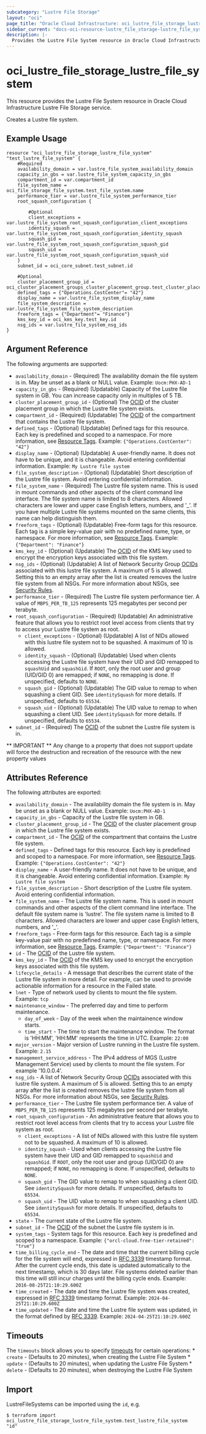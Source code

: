 ```yaml
---
subcategory: "Lustre File Storage"
layout: "oci"
page_title: "Oracle Cloud Infrastructure: oci_lustre_file_storage_lustre_file_system"
sidebar_current: "docs-oci-resource-lustre_file_storage-lustre_file_system"
description: |-
  Provides the Lustre File System resource in Oracle Cloud Infrastructure Lustre File Storage service
---
```


# oci_lustre_file_storage_lustre_file_system
This resource provides the Lustre File System resource in Oracle Cloud Infrastructure Lustre File Storage service.

Creates a Lustre file system.


## Example Usage

```hcl
resource "oci_lustre_file_storage_lustre_file_system" "test_lustre_file_system" {
	#Required
	availability_domain = var.lustre_file_system_availability_domain
	capacity_in_gbs = var.lustre_file_system_capacity_in_gbs
	compartment_id = var.compartment_id
	file_system_name = oci_file_storage_file_system.test_file_system.name
	performance_tier = var.lustre_file_system_performance_tier
	root_squash_configuration {

		#Optional
		client_exceptions = var.lustre_file_system_root_squash_configuration_client_exceptions
		identity_squash = var.lustre_file_system_root_squash_configuration_identity_squash
		squash_gid = var.lustre_file_system_root_squash_configuration_squash_gid
		squash_uid = var.lustre_file_system_root_squash_configuration_squash_uid
	}
	subnet_id = oci_core_subnet.test_subnet.id

	#Optional
	cluster_placement_group_id = oci_cluster_placement_groups_cluster_placement_group.test_cluster_placement_group.id
	defined_tags = {"Operations.CostCenter"= "42"}
	display_name = var.lustre_file_system_display_name
	file_system_description = var.lustre_file_system_file_system_description
	freeform_tags = {"Department"= "Finance"}
	kms_key_id = oci_kms_key.test_key.id
	nsg_ids = var.lustre_file_system_nsg_ids
}
```

## Argument Reference

The following arguments are supported:

* `availability_domain` - (Required) The availability domain the file system is in. May be unset as a blank or NULL value.  Example: `Uocm:PHX-AD-1` 
* `capacity_in_gbs` - (Required) (Updatable) Capacity of the Lustre file system in GB. You can increase capacity only in multiples of 5 TB.
* `cluster_placement_group_id` - (Optional) The [OCID](https://docs.cloud.oracle.com/iaas/Content/General/Concepts/identifiers.htm) of the cluster placement group in which the Lustre file system exists.
* `compartment_id` - (Required) (Updatable) The [OCID](https://docs.cloud.oracle.com/iaas/Content/General/Concepts/identifiers.htm) of the compartment that contains the Lustre file system.
* `defined_tags` - (Optional) (Updatable) Defined tags for this resource. Each key is predefined and scoped to a namespace. For more information, see [Resource Tags](https://docs.cloud.oracle.com/iaas/Content/General/Concepts/resourcetags.htm).  Example: `{"Operations.CostCenter": "42"}` 
* `display_name` - (Optional) (Updatable) A user-friendly name. It does not have to be unique, and it is changeable. Avoid entering confidential information.  Example: `My Lustre file system` 
* `file_system_description` - (Optional) (Updatable) Short description of the Lustre file system. Avoid entering confidential information. 
* `file_system_name` - (Required) The Lustre file system name. This is used in mount commands and other aspects of the client command line interface. The file system name is limited to 8 characters. Allowed characters are lower and upper case English letters, numbers, and '_'. If you have multiple Lustre file systems mounted on the same clients, this name can help distinguish them. 
* `freeform_tags` - (Optional) (Updatable) Free-form tags for this resource. Each tag is a simple key-value pair with no predefined name, type, or namespace. For more information, see [Resource Tags](https://docs.cloud.oracle.com/iaas/Content/General/Concepts/resourcetags.htm).  Example: `{"Department": "Finance"}` 
* `kms_key_id` - (Optional) (Updatable) The [OCID](https://docs.cloud.oracle.com/iaas/Content/General/Concepts/identifiers.htm) of the KMS key used to encrypt the encryption keys associated with this file system. 
* `nsg_ids` - (Optional) (Updatable) A list of Network Security Group [OCIDs](https://docs.cloud.oracle.com/iaas/Content/General/Concepts/identifiers.htm) associated with this lustre file system. A maximum of 5 is allowed. Setting this to an empty array after the list is created removes the lustre file system from all NSGs. For more information about NSGs, see [Security Rules](https://docs.cloud.oracle.com/iaas/Content/Network/Concepts/securityrules.htm). 
* `performance_tier` - (Required) The Lustre file system performance tier. A value of `MBPS_PER_TB_125` represents 125 megabytes per second per terabyte.
* `root_squash_configuration` - (Required) (Updatable) An administrative feature that allows you to restrict root level access from clients that try to access your Lustre file system as root.
	* `client_exceptions` - (Optional) (Updatable) A list of NIDs allowed with this lustre file system not to be squashed. A maximum of 10 is allowed. 
	* `identity_squash` - (Optional) (Updatable) Used when clients accessing the Lustre file system have their UID and GID remapped to `squashUid` and `squashGid`. If `ROOT`, only the root user and group (UID/GID 0) are remapped; if `NONE`, no remapping is done. If unspecified, defaults to `NONE`. 
	* `squash_gid` - (Optional) (Updatable) The GID value to remap to when squashing a client GID. See `identitySquash` for more details. If unspecified, defaults to `65534`. 
	* `squash_uid` - (Optional) (Updatable) The UID value to remap to when squashing a client UID. See `identitySquash` for more details. If unspecified, defaults to `65534`. 
* `subnet_id` - (Required) The [OCID](https://docs.cloud.oracle.com/iaas/Content/General/Concepts/identifiers.htm) of the subnet the Lustre file system is in.


** IMPORTANT **
Any change to a property that does not support update will force the destruction and recreation of the resource with the new property values

## Attributes Reference

The following attributes are exported:

* `availability_domain` - The availability domain the file system is in. May be unset as a blank or NULL value.  Example: `Uocm:PHX-AD-1` 
* `capacity_in_gbs` - Capacity of the Lustre file system in GB.
* `cluster_placement_group_id` - The [OCID](https://docs.cloud.oracle.com/iaas/Content/General/Concepts/identifiers.htm) of the cluster placement group in which the Lustre file system exists.
* `compartment_id` - The [OCID](https://docs.cloud.oracle.com/iaas/Content/General/Concepts/identifiers.htm) of the compartment that contains the Lustre file system.
* `defined_tags` - Defined tags for this resource. Each key is predefined and scoped to a namespace. For more information, see [Resource Tags](https://docs.cloud.oracle.com/iaas/Content/General/Concepts/resourcetags.htm).  Example: `{"Operations.CostCenter": "42"}` 
* `display_name` - A user-friendly name. It does not have to be unique, and it is changeable. Avoid entering confidential information.  Example: `My Lustre file system` 
* `file_system_description` - Short description of the Lustre file system. Avoid entering confidential information. 
* `file_system_name` - The Lustre file system name. This is used in mount commands and other aspects of the client command line interface. The default file system name is 'lustre'. The file system name is limited to 8 characters. Allowed characters are lower and upper case English letters, numbers, and '_'. 
* `freeform_tags` - Free-form tags for this resource. Each tag is a simple key-value pair with no predefined name, type, or namespace. For more information, see [Resource Tags](https://docs.cloud.oracle.com/iaas/Content/General/Concepts/resourcetags.htm).  Example: `{"Department": "Finance"}` 
* `id` - The [OCID](https://docs.cloud.oracle.com/iaas/Content/General/Concepts/identifiers.htm) of the Lustre file system.
* `kms_key_id` - The [OCID](https://docs.cloud.oracle.com/iaas/Content/General/Concepts/identifiers.htm) of the KMS key used to encrypt the encryption keys associated with this file system. 
* `lifecycle_details` - A message that describes the current state of the Lustre file system in more detail. For example, can be used to provide actionable information for a resource in the Failed state. 
* `lnet` - Type of network used by clients to mount the file system.   Example: `tcp` 
* `maintenance_window` - The preferred day and time to perform maintenance.
	* `day_of_week` - Day of the week when the maintainence window starts. 
	* `time_start` - The time to start the maintenance window. The format is 'HH:MM', 'HH:MM' represents the time in UTC.   Example: `22:00` 
* `major_version` - Major version of Lustre running in the Lustre file system.  Example: `2.15` 
* `management_service_address` - The IPv4 address of MGS (Lustre Management Service) used by clients to mount the file system. For example '10.0.0.4'.
* `nsg_ids` - A list of Network Security Group [OCIDs](https://docs.cloud.oracle.com/iaas/Content/General/Concepts/identifiers.htm) associated with this lustre file system. A maximum of 5 is allowed. Setting this to an empty array after the list is created removes the lustre file system from all NSGs. For more information about NSGs, see [Security Rules](https://docs.cloud.oracle.com/iaas/Content/Network/Concepts/securityrules.htm). 
* `performance_tier` - The Lustre file system performance tier. A value of `MBPS_PER_TB_125` represents 125 megabytes per second per terabyte.
* `root_squash_configuration` - An administrative feature that allows you to restrict root level access from clients that try to access your Lustre file system as root.
	* `client_exceptions` - A list of NIDs allowed with this lustre file system not to be squashed. A maximum of 10 is allowed. 
	* `identity_squash` - Used when clients accessing the Lustre file system have their UID and GID remapped to `squashUid` and `squashGid`. If `ROOT`, only the root user and group (UID/GID 0) are remapped; if `NONE`, no remapping is done. If unspecified, defaults to `NONE`. 
	* `squash_gid` - The GID value to remap to when squashing a client GID. See `identitySquash` for more details. If unspecified, defaults to `65534`. 
	* `squash_uid` - The UID value to remap to when squashing a client UID. See `identitySquash` for more details. If unspecified, defaults to `65534`. 
* `state` - The current state of the Lustre file system.
* `subnet_id` - The [OCID](https://docs.cloud.oracle.com/iaas/Content/General/Concepts/identifiers.htm) of the subnet the Lustre file system is in.
* `system_tags` - System tags for this resource. Each key is predefined and scoped to a namespace.  Example: `{"orcl-cloud.free-tier-retained": "true"}` 
* `time_billing_cycle_end` - The date and time that the current billing cycle for the file system will end, expressed in [RFC 3339](https://tools.ietf.org/rfc/rfc3339) timestamp format. After the current cycle ends, this date is updated automatically to the next timestamp, which is 30 days later. File systems deleted earlier than this time will still incur charges until the billing cycle ends.  Example: `2016-08-25T21:10:29.600Z` 
* `time_created` - The date and time the Lustre file system was created, expressed in [RFC 3339](https://tools.ietf.org/rfc/rfc3339) timestamp format.  Example: `2024-04-25T21:10:29.600Z` 
* `time_updated` - The date and time the Lustre file system was updated, in the format defined by [RFC 3339](https://tools.ietf.org/html/rfc3339).  Example: `2024-04-25T21:10:29.600Z` 

## Timeouts

The `timeouts` block allows you to specify [timeouts](https://registry.terraform.io/providers/oracle/oci/latest/docs/guides/changing_timeouts) for certain operations:
	* `create` - (Defaults to 20 minutes), when creating the Lustre File System
	* `update` - (Defaults to 20 minutes), when updating the Lustre File System
	* `delete` - (Defaults to 20 minutes), when destroying the Lustre File System


## Import

LustreFileSystems can be imported using the `id`, e.g.

```
$ terraform import oci_lustre_file_storage_lustre_file_system.test_lustre_file_system "id"
```

